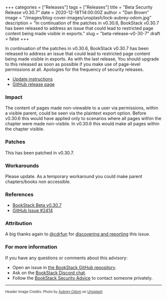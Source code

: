 +++
categories = ["Releases"]
tags = ["Releases"]
title = "Beta Security Release v0.30.7"
date = 2020-12-18T14:00:00Z
author = "Dan Brown"
image = "/images/blog-cover-images/unsplash/lock-aubrey-odom.jpg"
description = "In continuation of the patches in v0.30.6, BookStack v0.30.7 has been released to address an issue that could lead to restricted page content being made visible in exports."
slug = "beta-release-v0-30-7"
draft = false
+++


In continuation of the patches in v0.30.6, BookStack v0.30.7 has been released to address an issue that could lead to restricted page content being made visible in exports.
As with the last release, You should upgrade to this released as soon as possible if you make use of page-level permissions at all. Apologies for the frequency of security releases.

* [Update instructions](https://www.bookstackapp.com/docs/admin/updates)
* [GitHub release page](https://github.com/BookStackApp/BookStack/releases/tag/v0.30.7)


### Impact

The content of pages made non-viewable to a user via permissions, within a visible parent, could be seen via the plaintext export option. Before v0.30.6 this would have applied only to scenarios where all pages within the chapter were made non-visible. In v0.30.6 this would make all pages within the chapter visible.

### Patches

This has been patched in v0.30.7.

### Workarounds

Please update. As a temporary workaround you could make parent chapters/books non accessible.

### References

* [BookStack Beta v0.30.7](https://github.com/BookStackApp/BookStack/releases/tag/v0.30.7)
* [GitHub Issue #2414](https://github.com/BookStackApp/BookStack/issues/2414)

### Attribution

A big thanks again to [@cdrfun](https://github.com/cdrfun) for [discovering and reporting](https://github.com/BookStackApp/BookStack/issues/2414) this issue.

### For more information

If you have any questions or comments about this advisory:
* Open an issue in [the BookStack GitHub repository](https://github.com/BookStackApp/BookStack/issues).
* Ask on the [BookStack Discord chat](https://discord.gg/ztkBqR2).
* Follow the [BookStack Security Advice](https://github.com/BookStackApp/BookStack#-security) to contact someone privately.

----

<span style="font-size: 0.8em;opacity:0.9;">Header Image Credits: <span>Photo by <a href="https://unsplash.com/@octoberroses?utm_source=unsplash&amp;utm_medium=referral&amp;utm_content=creditCopyText">Aubrey Odom</a> on <a href="https://unsplash.com/s/photos/lock?utm_source=unsplash&amp;utm_medium=referral&amp;utm_content=creditCopyText">Unsplash</a></span></span>
